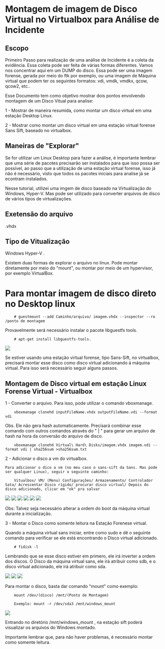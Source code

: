 # Montagem de imagem de Disco Virtual no Virtualbox para Análise de Incidente

## Escopo

Primeiro Passo para realização de uma análise de Incidente é a coleta da evidência. Essa coleta pode ser feita de várias formas diferentes. Vamos nos concentrar aqui em um DUMP do disco. Essa pode ser uma imagem forense, gerada por meio do ftk por exemplo, ou uma imagem de Máquina virtual que podem ter os seguintes formatos: vdi, vmdk, vmdkx, qcow, qcow2, etc..

Esse Documento tem como objetivo mostrar dois pontos envolvendo montagem de um Disco Vitual para analise:

1 - Mostrar de maneira resumida, como montar um disco virtual em uma estação Desktop Linux.

2 - Mostrar como montar um disco virtual em uma estação virtual forense Sans Sift, baseado no virtualbox.

## Maneiras de "Explorar"

Se for utilizar um Linux Desktop para fazer a análise, é importante lembrar que uma série de pacotes precisarão ser instalados para que isso possa ser possível, ao passo que a utilização de uma estação virtual forense, isso já não é necessário, visto que todos os pacotes iniciais para analise já se econtram instalados.

Nesse tutorial, utilizei uma imgem de disco baseado na Virtualização do Windows, Hyper-V. Mas pode ser utilizado para converter arquivos de disco de vários tipos de virtualizações.

## Exetensão do arquivo

.vhdx 

## Tipo de Vitualização

 Windows Hyper-V .

Existem duas formas de explorar o arquivo no linux. Pode montar diretamente por meio do "mount", ou montar por meio de um hypervisor, por exemplo VirtualBox.

# Para montar imagem de disco direto no Desktop linux

        # guestmount --add Caminho/arquivo/ imagem.vhdx --inspector --ro /ponto de montagem

Provavelmente será necessário instalar o pacote libguestfs tools.

        # apt-get install libguestfs-tools.


<img src="captura.png">

Se estiver usando uma estação virtual forense, tipo Sans-Sift, no virtualbox, precisará montar esse disco como disco virtual adicionando á máquina virtual. Para isso será necessário seguir alguns passos.

## Montagem de Disco virtual em estação Linux Forense Virtual - Virtualbox

1 - Converter o arquivo. Para isso, pode utilizar o comando vboxmanage.

        vboxmanage clonehd inputFileName.vhdx outputFileName.vdi --format vdi


Obs. Ele não gera hash automaticamente. Precisará combinar esse comando com outros comandos através do " | " para gerar um arquivo de hash na hora da conversão do arquivo de disco.

        vboxmanage clonehd Virtual\ Hard\ Disks/imagem.vhdx imagem.vdi --format vdi | sha256sum >sha256sum.txt

2 - Adicionar o disco a vm do virtualbox.

    Para adicionar o dico a vm (no meu caso o sans-sift da Sans. Mas pode ser qualquer Linux), seguir o seguinte caminho:

        Vitualbox/ VM/ (Menu) Configurações/ Armazenamento/ Controlador Sata/ Acrescentar Disco rígido/ procurar disco virtual/ Depois do disco adicionado, clicar em "ok" pra salvar

<img src="virtualbox2.2.png">
<img src="virtualbox2.1.png">
<img src="virtualbox2.3.png">
<img src="virtualbox2.4.png">
<img src="virtualbox2.5.png">
<img src="virtualbox2.6.png">

Obs: Talvez seja  necessário alterar a ordem do boot da máquina virtual durante a inicialização.

3 - Montar o Disco como somente leitura na Estação Forenese virtual.

Quando a máquina virtual sans iniciar, entre como sudo e dê o seguinte comando para verificar se ele está encontrando o Disco virtual adicionado.

        # fidisk -l
    
Lembrando que se esse disco estiver em primero, ele irá inverter a ordem dos discos. O Disco da máquina virtual sans, ele irá atribuir como sdb,  e o disco virtual adicionado,  ele irá atribuir como sda.

<img src="sans1.png">
<img src="sans2.png">
<img src="sans4.png">

Para montar o disco, basta dar comando "mount" como exemplo:

        mount /dev/(disco) /mnt/(Ponto de Montagem)

        Exemplo: mount -r /dev/sda3 /mnt/windows_mount

<img src="sans3.png">

Entrando no diretório /mnt/windows_mount , na estação sift poderá visualizar os arquivos do Windows montado.

Importante lembrar que,  para não haver problemas, é necessário montar como somente leitura.


        









